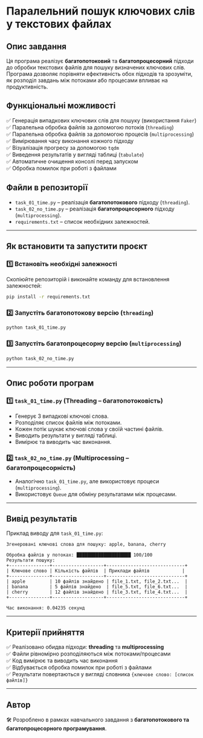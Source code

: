# Паралельний пошук ключових слів у текстових файлах

## Опис завдання

Ця програма реалізує **багатопотоковий** та **багатопроцесорний** підходи до обробки текстових файлів для пошуку визначених ключових слів.  
Програма дозволяє порівняти ефективність обох підходів та зрозуміти, як розподіл завдань між потоками або процесами впливає на продуктивність.

## **Функціональні можливості**
✅ Генерація випадкових ключових слів для пошуку (використання `Faker`)  
✅ Паралельна обробка файлів за допомогою потоків (`threading`)  
✅ Паралельна обробка файлів за допомогою процесів (`multiprocessing`)  
✅ Вимірювання часу виконання кожного підходу  
✅ Візуалізація прогресу за допомогою `tqdm`  
✅ Виведення результатів у вигляді таблиці (`tabulate`)  
✅ Автоматичне очищення консолі перед запуском  
✅ Обробка помилок при роботі з файлами  

## **Файли в репозиторії**
- `task_01_time.py` – реалізація **багатопотокового** підходу (`threading`).
- `task_02_no_time.py` – реалізація **багатопроцесорного** підходу (`multiprocessing`).
- `requirements.txt` – список необхідних залежностей.

---

## **Як встановити та запустити проєкт**
### 1️⃣ **Встановіть необхідні залежності**
Скопіюйте репозиторій і виконайте команду для встановлення залежностей:

```sh
pip install -r requirements.txt
```

### 2️⃣ **Запустіть багатопотокову версію (`threading`)**
```sh
python task_01_time.py
```

### 3️⃣ **Запустіть багатопроцесорну версію (`multiprocessing`)**
```sh
python task_02_no_time.py
```

---

## **Опис роботи програм**
### **1️⃣ `task_01_time.py` (Threading – багатопотоковість)**
- Генерує 3 випадкові ключові слова.
- Розподіляє список файлів між потоками.
- Кожен потік шукає ключові слова у своїй частині файлів.
- Виводить результати у вигляді таблиці.
- Вимірює та виводить час виконання.

### **2️⃣ `task_02_no_time.py` (Multiprocessing – багатопроцесорність)**
- Аналогічно `task_01_time.py`, але використовує процеси (`multiprocessing`).
- Використовує `Queue` для обміну результатами між процесами.

---

## **Вивід результатів**
Приклад виводу для `task_01_time.py`:
```
Згенеровані ключові слова для пошуку: apple, banana, cherry

Обробка файлів у потоках: ████████████████████ 100/100
Результати пошуку:
+---------------+-------------------+-----------------------------+
| Ключове слово | Кількість файлів  | Приклади файлів            |
+---------------+-------------------+-----------------------------+
| apple         | 10 файлів знайдено | file_1.txt, file_2.txt...  |
| banana        | 5 файлів знайдено  | file_5.txt, file_6.txt...  |
| cherry        | 12 файлів знайдено | file_3.txt, file_4.txt...  |
+---------------+-------------------+-----------------------------+

Час виконання: 0.04235 секунд
```

---

## **Критерії прийняття**
✅ Реалізовано обидва підходи: **threading** та **multiprocessing**  
✅ Файли рівномірно розподіляються між потоками/процесами  
✅ Код вимірює та виводить час виконання  
✅ Відбувається обробка помилок при роботі з файлами  
✅ Результати повертаються у вигляді словника `{ключове слово: [список файлів]}`  

---

## **Автор**
🛠 Розроблено в рамках навчального завдання з **багатопотокового та багатопроцесорного програмування**.
